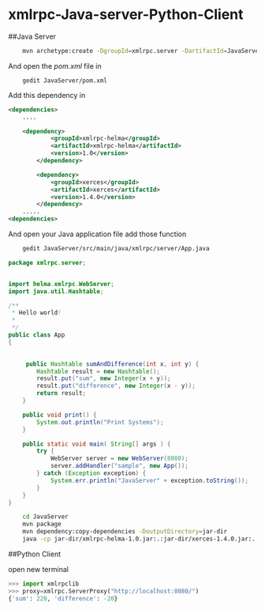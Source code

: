 # xmlrpc-Java-server-Python-Client
##Java Server

```sh
	mvn archetype:create -DgroupId=xmlrpc.server -DartifactId=JavaServer
```
And open the *pom.xml* file in

```
	gedit JavaServer/pom.xml
```
Add this dependency in

```xml
<dependencies>
    ....

	<dependency>
            <groupId>xmlrpc-helma</groupId>
            <artifactId>xmlrpc-helma</artifactId>
            <version>1.0</version>
        </dependency>

        <dependency>
            <groupId>xerces</groupId>
            <artifactId>xerces</artifactId>
            <version>1.4.0</version>
        </dependency>
    .....
<dependencies>
```

And open your Java application file add those function

```sh
	gedit JavaServer/src/main/java/xmlrpc/server/App.java
```
```java
package xmlrpc.server;


import helma.xmlrpc.WebServer;
import java.util.Hashtable;

/**
 * Hello world!
 *
 */
public class App 
{
    

     public Hashtable sumAndDifference(int x, int y) {
        Hashtable result = new Hashtable();
        result.put("sum", new Integer(x + y));
        result.put("difference", new Integer(x - y));
        return result;
    }

    public void print() {
        System.out.println("Print Systems");
    }

    public static void main( String[] args ) {
        try {
            WebServer server = new WebServer(8080);
            server.addHandler("sample", new App());
        } catch (Exception exception) {
            System.err.println("JavaServer" + exception.toString());
        }
    }
}
```
```sh
	cd JavaServer
	mvn package
	mvn dependency:copy-dependencies -DoutputDirectory=jar-dir
	java -cp jar-dir/xmlrpc-helma-1.0.jar:.:jar-dir/xerces-1.4.0.jar:.:target/JavaServer-1.0-SNAPSHOT.jar xmlrpc.server.App

```






##Python Client

open new terminal
```python
>>> import xmlrpclib
>>> proxy=xmlrpc.ServerProxy("http://localhost:8080/")
{'sum': 220, 'difference': -20}
```

